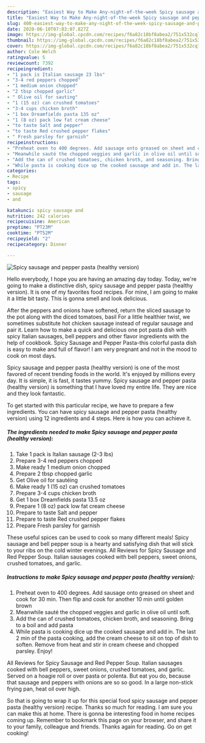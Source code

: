```yaml
---
description: "Easiest Way to Make Any-night-of-the-week Spicy sausage and pepper pasta (healthy version)"
title: "Easiest Way to Make Any-night-of-the-week Spicy sausage and pepper pasta (healthy version)"
slug: 400-easiest-way-to-make-any-night-of-the-week-spicy-sausage-and-pepper-pasta-healthy-version
date: 2020-06-10T07:03:07.827Z
image: https://img-global.cpcdn.com/recipes/f6a82c18bf8abea2/751x532cq70/spicy-sausage-and-pepper-pasta-healthy-version-recipe-main-photo.jpg
thumbnail: https://img-global.cpcdn.com/recipes/f6a82c18bf8abea2/751x532cq70/spicy-sausage-and-pepper-pasta-healthy-version-recipe-main-photo.jpg
cover: https://img-global.cpcdn.com/recipes/f6a82c18bf8abea2/751x532cq70/spicy-sausage-and-pepper-pasta-healthy-version-recipe-main-photo.jpg
author: Cole Welch
ratingvalue: 5
reviewcount: 7392
recipeingredient:
- "1 pack is Italian sausage 23 lbs"
- "3-4 red peppers chopped"
- "1 medium onion chopped"
- "2 tbsp chopped garlic"
- " Olive oil for sauting"
- "1 (15 oz) can crushed tomatoes"
- "3-4 cups chicken broth"
- "1 box Dreamfields pasta 135 oz"
- "1 (8 oz) pack low fat cream cheese"
- "to taste Salt and pepper"
- "to taste Red crushed pepper flakes"
- " Fresh parsley for garnish"
recipeinstructions:
- "Preheat oven to 400 degrees. Add sausage onto greased on sheet and cook for 30 min. Then flip and cook for another 10 min until golden brown"
- "Meanwhile sauté the chopped veggies and garlic in olive oil until soft."
- "Add the can of crushed tomatoes, chicken broth, and seasoning. Bring to a boil and add pasta"
- "While pasta is cooking dice up the cooked sausage and add in. The last 2 min of the pasta cooking, add the cream cheese to sit on top of dish to soften. Remove from heat and stir in cream cheese and chopped parsley. Enjoy!"
categories:
- Recipe
tags:
- spicy
- sausage
- and

katakunci: spicy sausage and 
nutrition: 242 calories
recipecuisine: American
preptime: "PT23M"
cooktime: "PT52M"
recipeyield: "2"
recipecategory: Dinner

---
```



![Spicy sausage and pepper pasta (healthy version)](https://img-global.cpcdn.com/recipes/f6a82c18bf8abea2/751x532cq70/spicy-sausage-and-pepper-pasta-healthy-version-recipe-main-photo.jpg)

Hello everybody, I hope you are having an amazing day today. Today, we're going to make a distinctive dish, spicy sausage and pepper pasta (healthy version). It is one of my favorites food recipes. For mine, I am going to make it a little bit tasty. This is gonna smell and look delicious.

After the peppers and onions have softened, return the sliced sausage to the pot along with the diced tomatoes, basil For a little healthier twist, we sometimes substitute hot chicken sausage instead of regular sausage and pair it. Learn how to make a quick and delicious one pot pasta dish with spicy Italian sausages, bell peppers and other flavor ingredients with the help of cookbook. Spicy Sausage and Pepper Pasta-this colorful pasta dish is easy to make and full of flavor! I am very pregnant and not in the mood to cook on most days.

Spicy sausage and pepper pasta (healthy version) is one of the most favored of recent trending foods in the world. It's enjoyed by millions every day. It is simple, it is fast, it tastes yummy. Spicy sausage and pepper pasta (healthy version) is something that I have loved my entire life. They are nice and they look fantastic.


To get started with this particular recipe, we have to prepare a few ingredients. You can have spicy sausage and pepper pasta (healthy version) using 12 ingredients and 4 steps. Here is how you can achieve it.

<!--inarticleads1-->

##### The ingredients needed to make Spicy sausage and pepper pasta (healthy version):

1. Take 1 pack is Italian sausage (2-3 lbs)
1. Prepare 3-4 red peppers chopped
1. Make ready 1 medium onion chopped
1. Prepare 2 tbsp chopped garlic
1. Get  Olive oil for sautéing
1. Make ready 1 (15 oz) can crushed tomatoes
1. Prepare 3-4 cups chicken broth
1. Get 1 box Dreamfields pasta 13.5 oz
1. Prepare 1 (8 oz) pack low fat cream cheese
1. Prepare to taste Salt and pepper
1. Prepare to taste Red crushed pepper flakes
1. Prepare  Fresh parsley for garnish


These useful spices can be used to cook so many different meals! Spicy sausage and bell pepper soup is a hearty and satisfying dish that will stick to your ribs on the cold winter evenings. All Reviews for Spicy Sausage and Red Pepper Soup. Italian sausages cooked with bell peppers, sweet onions, crushed tomatoes, and garlic. 

<!--inarticleads2-->

##### Instructions to make Spicy sausage and pepper pasta (healthy version):

1. Preheat oven to 400 degrees. Add sausage onto greased on sheet and cook for 30 min. Then flip and cook for another 10 min until golden brown
1. Meanwhile sauté the chopped veggies and garlic in olive oil until soft.
1. Add the can of crushed tomatoes, chicken broth, and seasoning. Bring to a boil and add pasta
1. While pasta is cooking dice up the cooked sausage and add in. The last 2 min of the pasta cooking, add the cream cheese to sit on top of dish to soften. Remove from heat and stir in cream cheese and chopped parsley. Enjoy!


All Reviews for Spicy Sausage and Red Pepper Soup. Italian sausages cooked with bell peppers, sweet onions, crushed tomatoes, and garlic. Served on a hoagie roll or over pasta or polenta. But eat you do, because that sausage and peppers with onions are so so good. In a large non-stick frying pan, heat oil over high. 

So that is going to wrap it up for this special food spicy sausage and pepper pasta (healthy version) recipe. Thanks so much for reading. I am sure you can make this at home. There is gonna be interesting food in home recipes coming up. Remember to bookmark this page on your browser, and share it to your family, colleague and friends. Thanks again for reading. Go on get cooking!
